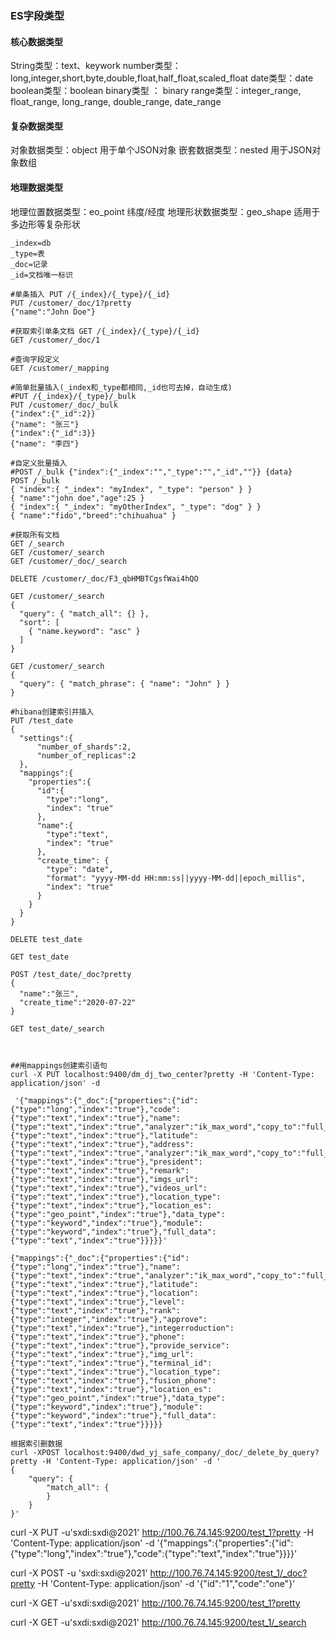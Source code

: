 

### ES字段类型
#### 核心数据类型

String类型：text、keywork
number类型：long,integer,short,byte,double,float,half_float,scaled_float
date类型：date
boolean类型：boolean
binary类型 ： binary
range类型：integer_range, float_range, long_range, double_range, date_range

#### 复杂数据类型

对象数据类型：object 用于单个JSON对象
嵌套数据类型：nested 用于JSON对象数组

#### 地理数据类型

地理位置数据类型：eo_point 纬度/经度
地理形状数据类型：geo_shape 适用于多边形等复杂形状



```http
_index=db
_type=表
_doc=记录
_id=文档唯一标识

#单条插入 PUT /{_index}/{_type}/{_id}
PUT /customer/_doc/1?pretty
{"name":"John Doe"}

#获取索引单条文档 GET /{_index}/{_type}/{_id}
GET /customer/_doc/1

#查询字段定义
GET /customer/_mapping

#简单批量插入(_index和_type都相同,_id也可去掉，自动生成) 
#PUT /{_index}/{_type}/_bulk
PUT /customer/_doc/_bulk 
{"index":{"_id":2}}
{"name": "张三"}
{"index":{"_id":3}}
{"name": "李四"}

#自定义批量插入
#POST /_bulk {"index":{"_index":"","_type":"","_id",""}} {data}
POST /_bulk
{ "index":{ "_index": "myIndex", "_type": "person" } }
{ "name":"john doe","age":25 }
{ "index":{ "_index": "myOtherIndex", "_type": "dog" } }
{ "name":"fido","breed":"chihuahua" }

#获取所有文档
GET /_search
GET /customer/_search
GET /customer/_doc/_search

DELETE /customer/_doc/F3_qbHMBTCgsfWai4hQO

GET /customer/_search
{
  "query": { "match_all": {} },
  "sort": [
    { "name.keyword": "asc" }
  ]
}

GET /customer/_search
{
  "query": { "match_phrase": { "name": "John" } }
}
```



```
#hibana创建索引并插入
PUT /test_date
{
  "settings":{
      "number_of_shards":2,
      "number_of_replicas":2
  },
  "mappings":{
    "properties":{
      "id":{
        "type":"long",
        "index": "true"
      },
      "name":{
        "type":"text",
        "index": "true"
      },
      "create_time": {
        "type": "date",
        "format": "yyyy-MM-dd HH:mm:ss||yyyy-MM-dd||epoch_millis",
        "index": "true"
      }
    }
  }
}

DELETE test_date

GET test_date

POST /test_date/_doc?pretty
{
  "name":"张三",
  "create_time":"2020-07-22"
}

GET test_date/_search



##用mappings创建索引语句
curl -X PUT localhost:9400/dm_dj_two_center?pretty -H 'Content-Type: application/json' -d

 '{"mappings":{"_doc":{"properties":{"id":{"type":"long","index":"true"},"code":{"type":"text","index":"true"},"name":{"type":"text","index":"true","analyzer":"ik_max_word","copy_to":"full_data"},"longitude":{"type":"text","index":"true"},"latitude":{"type":"text","index":"true"},"address":{"type":"text","index":"true","analyzer":"ik_max_word","copy_to":"full_data"},"type":{"type":"text","index":"true"},"president":{"type":"text","index":"true"},"remark":{"type":"text","index":"true"},"imgs_url":{"type":"text","index":"true"},"videos_url":{"type":"text","index":"true"},"location_type":{"type":"text","index":"true"},"location_es":{"type":"geo_point","index":"true"},"data_type":{"type":"keyword","index":"true"},"module":{"type":"keyword","index":"true"},"full_data":{"type":"text","index":"true"}}}}}'

{"mappings":{"_doc":{"properties":{"id":{"type":"long","index":"true"},"name":{"type":"text","index":"true","analyzer":"ik_max_word","copy_to":"full_data"},"longitude":{"type":"text","index":"true"},"latitude":{"type":"text","index":"true"},"location":{"type":"text","index":"true"},"level":{"type":"text","index":"true"},"rank":{"type":"integer","index":"true"},"approve":{"type":"text","index":"true"},"integerroduction":{"type":"text","index":"true"},"phone":{"type":"text","index":"true"},"provide_service":{"type":"text","index":"true"},"img_url":{"type":"text","index":"true"},"terminal_id":{"type":"text","index":"true"},"location_type":{"type":"text","index":"true"},"fusion_phone":{"type":"text","index":"true"},"location_es":{"type":"geo_point","index":"true"},"data_type":{"type":"keyword","index":"true"},"module":{"type":"keyword","index":"true"},"full_data":{"type":"text","index":"true"}}}}}
```





```
根据索引删数据
curl -XPOST localhost:9400/dwd_yj_safe_company/_doc/_delete_by_query?pretty -H 'Content-Type: application/json' -d '
{
    "query": {
        "match_all": {
        }	
    }
}'
```





curl -X PUT -u'sxdi:sxdi@2021' http://100.76.74.145:9200/test_1?pretty -H 'Content-Type: application/json' -d '{"mappings":{"properties":{"id":{"type":"long","index":"true"},"code":{"type":"text","index":"true"}}}}'





curl -X POST  -u 'sxdi:sxdi@2021' http://100.76.74.145:9200/test_1/_doc?pretty -H 'Content-Type: application/json' -d '{"id":"1","code":"one"}'



curl -X GET -u'sxdi:sxdi@2021' http://100.76.74.145:9200/test_1?pretty



curl -X GET -u'sxdi:sxdi@2021' http://100.76.74.145:9200/test_1/_search

